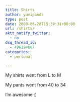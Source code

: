 ```yaml
---
title: Shirts
author: yuvipanda
type: post
date: 2009-06-28T15:39:31+00:00
url: /shirts/
aktt_notify_twitter:
  - no
dsq_thread_id:
  - 496194887
categories:
  - personal

---
```

My shirts went from L to M

My pants went from 40 to 34

I&#8217;m awesome :)